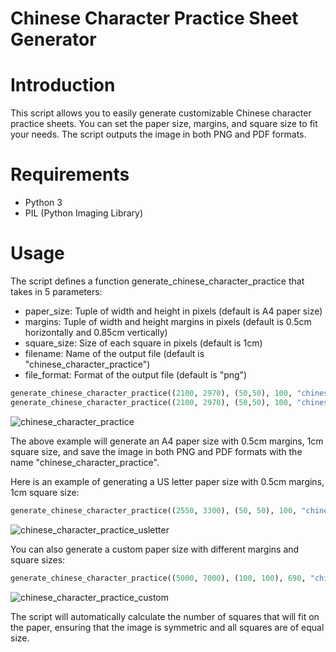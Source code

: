 # Chinese Character Practice Sheet Generator
# Introduction
This script allows you to easily generate customizable Chinese character practice sheets. You can set the paper size, margins, and square size to fit your needs. The script outputs the image in both PNG and PDF formats.

# Requirements
* Python 3
* PIL (Python Imaging Library)
# Usage
The script defines a function generate_chinese_character_practice that takes in 5 parameters:

* paper_size: Tuple of width and height in pixels (default is A4 paper size)
* margins: Tuple of width and height margins in pixels (default is 0.5cm horizontally and 0.85cm vertically)
* square_size: Size of each square in pixels (default is 1cm)
* filename: Name of the output file (default is "chinese_character_practice")
* file_format: Format of the output file (default is "png")
```python
generate_chinese_character_practice((2100, 2970), (50,50), 100, "chinese_character_practice", "png")
generate_chinese_character_practice((2100, 2970), (50,50), 100, "chinese_character_practice", "pdf")
```
![chinese_character_practice](https://user-images.githubusercontent.com/83130443/212557046-9b050dd6-50d9-474b-90ee-664d3fe3c849.png)

The above example will generate an A4 paper size with 0.5cm margins, 1cm square size, and save the image in both PNG and PDF formats with the name "chinese_character_practice".

Here is an example of generating a US letter paper size with 0.5cm margins, 1cm square size:
```python
generate_chinese_character_practice((2550, 3300), (50, 50), 100, "chinese_character_practice_usletter", "png")
```
![chinese_character_practice_usletter](https://user-images.githubusercontent.com/83130443/212557123-2d2a98d0-f253-40cb-a50e-a857411082b3.png)

You can also generate a custom paper size with different margins and square sizes:
```python
generate_chinese_character_practice((5000, 7000), (100, 100), 690, "chinese_character_practice_custom", "png")
```
![chinese_character_practice_custom](https://user-images.githubusercontent.com/83130443/212557242-dc98b323-5643-4f0e-ac9f-5009ddf3487a.png)


The script will automatically calculate the number of squares that will fit on the paper, ensuring that the image is symmetric and all squares are of equal size.
